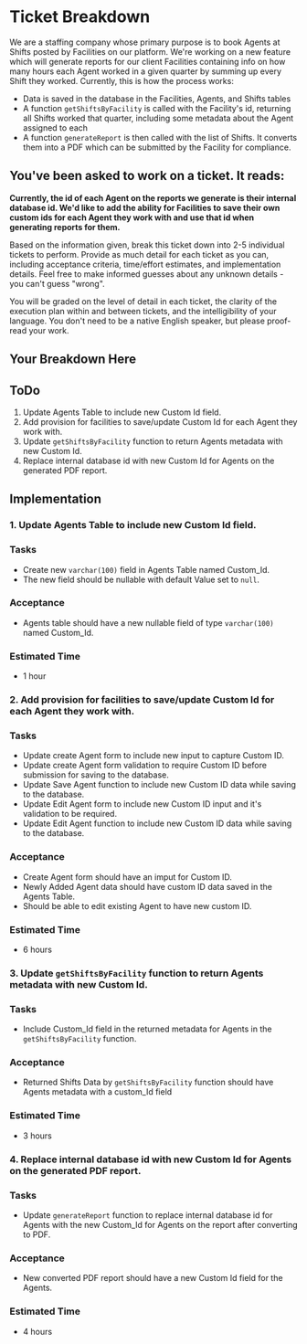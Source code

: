 # Ticket Breakdown
We are a staffing company whose primary purpose is to book Agents at Shifts posted by Facilities on our platform. We're working on a new feature which will generate reports for our client Facilities containing info on how many hours each Agent worked in a given quarter by summing up every Shift they worked. Currently, this is how the process works:

- Data is saved in the database in the Facilities, Agents, and Shifts tables
- A function `getShiftsByFacility` is called with the Facility's id, returning all Shifts worked that quarter, including some metadata about the Agent assigned to each
- A function `generateReport` is then called with the list of Shifts. It converts them into a PDF which can be submitted by the Facility for compliance.

## You've been asked to work on a ticket. It reads:

**Currently, the id of each Agent on the reports we generate is their internal database id. We'd like to add the ability for Facilities to save their own custom ids for each Agent they work with and use that id when generating reports for them.**


Based on the information given, break this ticket down into 2-5 individual tickets to perform. Provide as much detail for each ticket as you can, including acceptance criteria, time/effort estimates, and implementation details. Feel free to make informed guesses about any unknown details - you can't guess "wrong".


You will be graded on the level of detail in each ticket, the clarity of the execution plan within and between tickets, and the intelligibility of your language. You don't need to be a native English speaker, but please proof-read your work.

## Your Breakdown Here

## ToDo
1. Update Agents Table to include new Custom Id field.
2. Add provision for facilities to save/update Custom Id for each Agent they work with.
3. Update `getShiftsByFacility` function to return Agents metadata with new Custom Id.
4. Replace internal database id with new Custom Id for Agents on the generated PDF report.

## Implementation
### 1. Update Agents Table to include new Custom Id field.

### Tasks
- Create new `varchar(100)` field in Agents Table named Custom_Id.
- The new field should be nullable with default Value set to `null`.

### Acceptance
- Agents table should have a new nullable field of type `varchar(100)` named Custom_Id.

### Estimated Time
- 1 hour

### 2. Add provision for facilities to save/update Custom Id for each Agent they work with.

### Tasks
- Update create Agent form to include new input to capture Custom ID.
- Update create Agent form validation to require Custom ID before submission for saving to the database.
- Update Save Agent function to include new Custom ID data while saving to the database.
- Update Edit Agent form to include new Custom ID input and it's validation to be required.
- Update Edit Agent function to include new Custom ID data while saving to the database.

### Acceptance
- Create Agent form should have an imput for Custom ID.
- Newly Added Agent data should have custom ID data saved in the Agents Table.
- Should be able to edit existing Agent to have new custom ID.

### Estimated Time
- 6 hours

### 3. Update `getShiftsByFacility` function to return Agents metadata with new Custom Id.
### Tasks
- Include Custom_Id field in the returned metadata for Agents in the `getShiftsByFacility` function.

### Acceptance
- Returned Shifts Data by `getShiftsByFacility` function should have Agents metadata with a custom_Id field

### Estimated Time
- 3 hours

### 4. Replace internal database id with new Custom Id for Agents on the generated PDF report.

### Tasks
- Update `generateReport` function to replace internal database id for Agents with the new Custom_Id for Agents on the report after converting to PDF.

### Acceptance
- New converted PDF report should have a new Custom Id field for the Agents.

### Estimated Time
- 4 hours